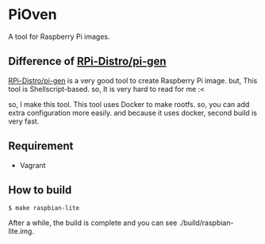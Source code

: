 # PiOven

A tool for Raspberry Pi images.

## Difference of [RPi-Distro/pi-gen](https://github.com/RPi-Distro/pi-gen)

[RPi-Distro/pi-gen](https://github.com/RPi-Distro/pi-gen) is a very good tool to create Raspberry Pi image. but, This tool is Shellscript-based. so, It is very hard to read for me :<

so, I make this tool. This tool uses Docker to make rootfs. so, you can add extra configuration more easily. and because it uses docker, second build is very fast.

## Requirement

- Vagrant

## How to build

```
$ make raspbian-lite
```

After a while, the build is complete and you can see ./build/raspbian-lite.img.